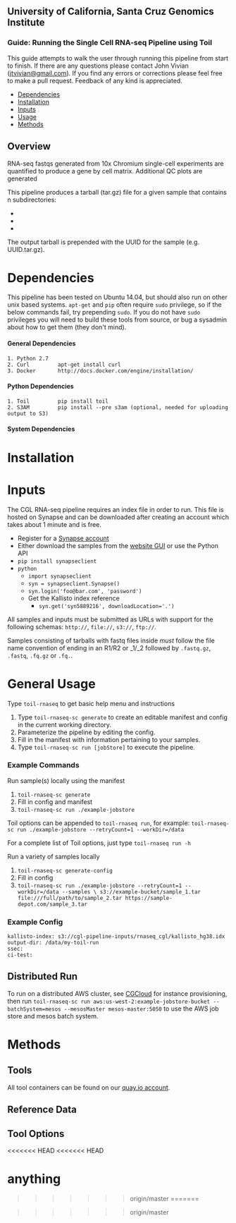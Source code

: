 ## University of California, Santa Cruz Genomics Institute
### Guide: Running the Single Cell RNA-seq Pipeline using Toil

This guide attempts to walk the user through running this pipeline from start to finish. If there are any questions
please contact John Vivian (jtvivian@gmail.com). If you find any errors or corrections please feel free to make a 
pull request. Feedback of any kind is appreciated.

- [Dependencies](#dependencies)
- [Installation](#installation)
- [Inputs](#inputs)
- [Usage](#general-usage)
- [Methods](#methods)


## Overview

RNA-seq fastqs generated from 10x Chromium single-cell experiments are quantified to produce a gene by cell matrix.
Additional QC plots are generated 

This pipeline produces a tarball (tar.gz) file for a given sample that contains n subdirectories:

- 
- 
- 

The output tarball is prepended with the UUID for the sample (e.g. UUID.tar.gz). 

# Dependencies

This pipeline has been tested on Ubuntu 14.04, but should also run on other unix based systems.  `apt-get` and `pip`
often require `sudo` privilege, so if the below commands fail, try prepending `sudo`.  If you do not have `sudo` 
privileges you will need to build these tools from source, or bug a sysadmin about how to get them (they don't mind). 

#### General Dependencies

    1. Python 2.7
    2. Curl         apt-get install curl
    3. Docker       http://docs.docker.com/engine/installation/

#### Python Dependencies

    1. Toil         pip install toil
    2. S3AM         pip install --pre s3am (optional, needed for uploading output to S3)
    
    
#### System Dependencies


# Installation

 
# Inputs

The CGL RNA-seq pipeline requires an index file in order to run. This file is hosted on Synapse and can 
be downloaded after creating an account which takes about 1 minute and is free. 

* Register for a [Synapse account](https://www.synapse.org/#!RegisterAccount:0)
* Either download the samples from the [website GUI](https://www.synapse.org/#!Synapse:syn5886029) or use the Python API
* `pip install synapseclient`
* `python`
    * `import synapseclient`
    * `syn = synapseclient.Synapse()`
    * `syn.login('foo@bar.com', 'password')`
    * Get the Kallisto index reference
        * `syn.get('syn5889216', downloadLocation='.')`
        
 
All samples and inputs must be submitted as URLs with support for the following schemas: 
`http://`, `file://`, `s3://`, `ftp://`.

Samples consisting of tarballs with fastq files inside _must_ follow the file name convention of ending in an 
R1/R2 or \_1/\_2 followed by `.fastq.gz`, `.fastq`, `.fq.gz` or `.fq.`.

# General Usage

Type `toil-rnaseq` to get basic help menu and instructions
 
1. Type `toil-rnaseq-sc generate` to create an editable manifest and config in the current working directory.
2. Parameterize the pipeline by editing the config.
3. Fill in the manifest with information pertaining to your samples.
4. Type `toil-rnaseq-sc run [jobStore]` to execute the pipeline.

### Example Commands

Run sample(s) locally using the manifest

1. `toil-rnaseq-sc generate`
2. Fill in config and manifest
3. `toil-rnaseq-sc run ./example-jobstore`

Toil options can be appended to `toil-rnaseq run`, for example:
`toil-rnaseq-sc run ./example-jobstore --retryCount=1 --workDir=/data`

For a complete list of Toil options, just type `toil-rnaseq run -h`

Run a variety of samples locally

1. `toil-rnaseq-sc generate-config`
2. Fill in config
3. `toil-rnaseq-sc run ./example-jobstore --retryCount=1 --workDir=/data --samples \
    s3://example-bucket/sample_1.tar file:///full/path/to/sample_2.tar https://sample-depot.com/sample_3.tar`

### Example Config

```
kallisto-index: s3://cgl-pipeline-inputs/rnaseq_cgl/kallisto_hg38.idx
output-dir: /data/my-toil-run
ssec: 
ci-test:
```


## Distributed Run

To run on a distributed AWS cluster, see [CGCloud](https://github.com/BD2KGenomics/cgcloud) for instance provisioning, 
then run `toil-rnaseq-sc run aws:us-west-2:example-jobstore-bucket --batchSystem=mesos --mesosMaster mesos-master:5050`
to use the AWS job store and mesos batch system. 

# Methods

## Tools
    
All tool containers can be found on our [quay.io account](quay.io/organization/ucsc_cgl).

## Reference Data


## Tool Options
<<<<<<< HEAD
<<<<<<< HEAD

anything
=======
>>>>>>> origin/master
=======

>>>>>>> origin/master
